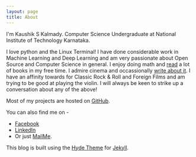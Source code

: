 ```yaml
---
layout: page
title: About
---
```


I'm Kaushik S Kalmady. Computer Science Undergraduate at National Institute of Technology Karnataka. 

I love python and the Linux Terminal! I have done considerable work in Machine Learning and Deep Learning and am very passionate about Open Source and Computer Science in general. I enjoy doing math and [read](https://www.goodreads.com/kaushiksk) a lot of books in my free time. I admire cinema and occassionally [write about it](https://dustyfilmreels.wordpress.com). I have an affinity towards for Classic Rock & Roll and Foreign Films and am trying to be good at playing the violin. I will always be keen to strike up a conversation about any of the above!

Most of my projects are hosted on [GitHub](https://www.github.com/kaushiksk).

You can also find me on -

* [Facebook](https://www.facebook.com/masterstallion)
* [LinkedIn](https://www.in.linkedin.com/in/kaushiksk)
* Or just [MailMe](mailto:kaushikskalmady@gmail.com).

This blog is built using the [Hyde Theme](https://github.com/poole/hyde) for [Jekyll](https://jekyllrb.com).
